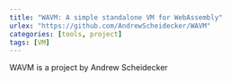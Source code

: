 ```yaml
---
title: "WAVM: A simple standalone VM for WebAssembly"
urlex: "https://github.com/AndrewScheidecker/WAVM"
categories: [tools, project]
tags: [VM]
---
```

WAVM is a project by Andrew Scheidecker
